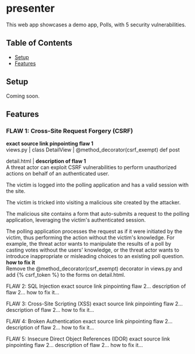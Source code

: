 # presenter

This web app showcases a demo app, Polls, with 5 security vulnerabilities.


## Table of Contents
- [Setup](#setup)
- [Features](#features)


## Setup

Coming soon.


## Features

### FLAW 1: Cross-Site Request Forgery (CSRF)
**exact source link pinpointing flaw 1**<br>
views.py | class DetailView |  @method_decorator(csrf_exempt) def post

detail.html | <!-- {% csrf_token %} -->
**description of flaw 1**<br>
A threat actor can exploit CSRF vulnerabilities to perform unauthorized actions on behalf of an authenticated user.

The victim is logged into the polling application and has a valid session with the site.

The victim is tricked into visiting a malicious site created by the attacker.

The malicious site contains a form that auto-submits a request to the polling application, leveraging the victim's authenticated session.

The polling application processes the request as if it were initiated by the victim, thus performing the action without the victim's knowledge. For example, the threat actor wants to manipulate the results of a poll by casting votes without the users' knowledge, or the threat actor wants to introduce inappropriate or misleading choices to an existing poll question.
**how to fix it**<br>
Remove the @method_decorator(csrf_exempt) decorator in views.py and add {% csrf_token %} to the forms on detail.html.


FLAW 2: SQL Injection
exact source link pinpointing flaw 2...
description of flaw 2...
how to fix it...


FLAW 3: Cross-Site Scripting (XSS)
exact source link pinpointing flaw 2...
description of flaw 2...
how to fix it...


FLAW 4: Broken Authentication
exact source link pinpointing flaw 2...
description of flaw 2...
how to fix it...


FLAW 5: Insecure Direct Object References (IDOR)
exact source link pinpointing flaw 2...
description of flaw 2...
how to fix it...

